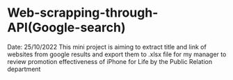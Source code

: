 # Web-scrapping-through-API(Google-search)
Date: 25/10/2022
This mini project is aiming to extract title and link of websites from google results and export them to .xlsx file for my manager to review promotion effectiveness of iPhone for Life by the Public Relation department
